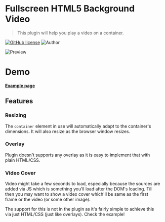 Fullscreen HTML5 Background Video
======================
> This plugin will help you play a video on a container.

[![GitHub license](https://img.shields.io/github/license/d0tm0t/background-video.svg)](https://github.com/d0tm0t/background-video/blob/master/LICENSE)
![Author](https://img.shields.io/badge/author-%40d0tm0t-blue.svg)

![Preview](https://user-images.githubusercontent.com/32716536/82115090-8b931100-9715-11ea-823d-bf0a7471ba95.png)

# Demo
[**Example page**](http://d0tm0t.github.io/background-video/)

Features
--------

### Resizing

The `container` element in use will automatically adapt to the container's dimensions. It will also resize as the browser window resizes.

### Overlay

Plugin doesn't supports any overlay as it is easy to implement that with plain HTML/CSS.

### Video Cover

Video might take a few seconds to load, especially because the sources are added via JS which is something you'll load after the DOM's loading. Till then you may want to show a video cover which'll be same as the first frame or the video (or some other image).

The support for this is not in the plugin as it's fairly simple to achieve this via just HTML/CSS (just like overlays). Check the example!
